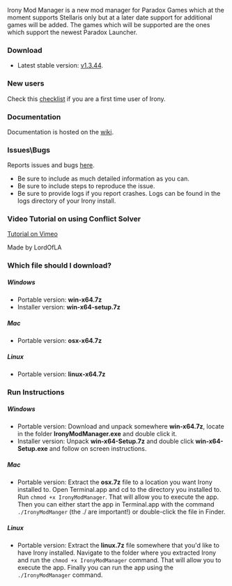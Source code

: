 Irony Mod Manager is a new mod manager for Paradox Games which at the moment supports Stellaris only but at a later date support for additional games will be added. The games which will be supported are the ones which support the newest Paradox Launcher.

### Download
* Latest stable version: [v1.3.44](https://github.com/bcssov/IronyModManager/releases/tag/v1.3.44).

### New users
Check this [checklist](https://github.com/bcssov/IronyModManager/wiki/New-User-Checklist) if you are a first time user of Irony.

### Documentation
Documentation is hosted on the [wiki](https://github.com/bcssov/IronyModManager/wiki).

### Issues\Bugs
Reports issues and bugs [here](https://github.com/bcssov/IronyModManager/issues). 
* Be sure to include as much detailed information as you can.
* Be sure to include steps to reproduce the issue.
* Be sure to provide logs if you report crashes. Logs can be found in the logs directory of your Irony install.

### Video Tutorial on using Conflict Solver
[Tutorial on Vimeo](https://vimeo.com/443078952)

Made by LordOfLA

### Which file should I download?
##### Windows
- Portable version: **win-x64.7z**
- Installer version: **win-x64-setup.7z**

##### Mac
- Portable version: **osx-x64.7z**

##### Linux
- Portable version: **linux-x64.7z**

### Run Instructions
##### Windows
- Portable version: Download and unpack somewhere **win-x64.7z**, locate in the folder **IronyModManager.exe** and double click it.
- Installer version: Unpack **win-x64-Setup.7z** and double click **win-x64-Setup.exe** and follow on screen instructions.

##### Mac
- Portable version: Extract the **osx.7z** file to a location you want Irony installed to. Open Terminal.app and cd to the directory you installed to. Run ```chmod +x IronyModManager```. That will allow you to execute the app. Then you can either start the app in Terminal.app with the command ```./IronyModManger``` (the ./ are important!) or double-click the file in Finder.

##### Linux
- Portable version: Extract the **linux.7z** file somewhere that you'd like to have Irony installed. Navigate to the folder where you extracted Irony and run the ```chmod +x IronyModManager``` command. That will allow you to execute the app. Finally you can run the app using the ```./IronyModManager``` command.
